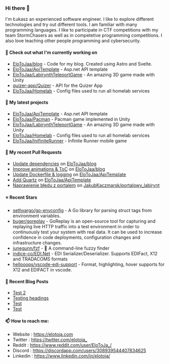 ### Hi there 👋

I'm Łukasz an experienced software engineer. I like to explore different technologies and try out different tools. I am familiar with many programming languages. I like to participate in CTF competitions with my team StormChasers as well as in competetive programming competitions. I also love teaching other people programming and cybersecurity.

#### 👷 Check out what I'm currently working on

- [EloToJaa/blog](https://github.com/EloToJaa/blog) - Code for my blog. Created using Astro and Svelte.
- [EloToJaa/ApiTemplate](https://github.com/EloToJaa/ApiTemplate) - Asp.net API template
- [EloToJaa/LabirynthTeleportGame](https://github.com/EloToJaa/LabirynthTeleportGame) - An amazing 3D game made with Unity
- [quizer-app/Quizer](https://github.com/quizer-app/Quizer) - API for the Quizer App
- [EloToJaa/Homelab](https://github.com/EloToJaa/Homelab) - Config files used to run all homelab services

#### 🌱 My latest projects

- [EloToJaa/ApiTemplate](https://github.com/EloToJaa/ApiTemplate) - Asp.net API template
- [EloToJaa/Pacman](https://github.com/EloToJaa/Pacman) - Pacman game implemented in Unity
- [EloToJaa/LabirynthTeleportGame](https://github.com/EloToJaa/LabirynthTeleportGame) - An amazing 3D game made with Unity
- [EloToJaa/Homelab](https://github.com/EloToJaa/Homelab) - Config files used to run all homelab services
- [EloToJaa/InifiniteRunner](https://github.com/EloToJaa/InifiniteRunner) - Infinite Runner mobile game

#### 🔨 My recent Pull Requests

- [Update dependencies](https://github.com/EloToJaa/blog/pull/101) on [EloToJaa/blog](https://github.com/EloToJaa/blog)
- [Improve animations &amp; ToC](https://github.com/EloToJaa/blog/pull/100) on [EloToJaa/blog](https://github.com/EloToJaa/blog)
- [Update Dockerfile &amp; logging](https://github.com/EloToJaa/ApiTemplate/pull/2) on [EloToJaa/ApiTemplate](https://github.com/EloToJaa/ApiTemplate)
- [Add Quartz](https://github.com/EloToJaa/ApiTemplate/pull/1) on [EloToJaa/ApiTemplate](https://github.com/EloToJaa/ApiTemplate)
- [Naprawienie błędu z portalem](https://github.com/JakubKaczmarsk/portalowy_labirynt/pull/1) on [JakubKaczmarsk/portalowy_labirynt](https://github.com/JakubKaczmarsk/portalowy_labirynt)

#### ⭐ Recent Stars

- [sethvargo/go-envconfig](https://github.com/sethvargo/go-envconfig) - A Go library for parsing struct tags from environment variables.
- [buger/goreplay](https://github.com/buger/goreplay) - GoReplay is an open-source tool for capturing and replaying live HTTP traffic into a test environment in order to continuously test your system with real data. It can be used to increase confidence in code deployments, configuration changes and infrastructure changes.
- [junegunn/fzf](https://github.com/junegunn/fzf) - :cherry_blossom: A command-line fuzzy finder
- [indice-co/EDI.Net](https://github.com/indice-co/EDI.Net) - EDI Serializer/Deserializer. Supports EDIFact, X12 and TRADACOMS formats
- [hellooops/vscode-edi-support](https://github.com/hellooops/vscode-edi-support) - Format, highlighting, hover supports for X12 and EDIFACT in vscode.

#### 📰 Recent Blog Posts

- [Test 2](https://elotoja.com/blog/test2/)
- [Testing headings](https://elotoja.com/blog/headings/)
- [Test](https://elotoja.com/blog/test-copy/)
- [Test](https://elotoja.com/blog/test/)

#### 📫 How to reach me:
  - Website   : <https://elotoja.com>
  - Twitter   : <https://twitter.com/elotoja_>
  - Reddit    : <https://www.reddit.com/user/EloToJa_/>
  - Discord   : <https://discordapp.com/users/308939544407834625>
  - Linkedin  : <https://www.linkedin.com/in/elotoja/>
